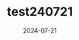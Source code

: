 ---
title: "test240721"
excerpt: "test"

categories:
 - test
tags:
 - [test]

toc: true
toc_sticky: true

date: 2024-07-21
last_modified_at: 2024-07-21
---